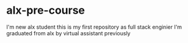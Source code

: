 # alx-pre-course
I'm new alx student this is my first repository as full stack enginier
I'm graduated from alx by virtual assistant previously 
